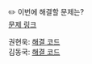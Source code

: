 ✏️ 이번에 해결할 문제는? <br>
[문제 링크](https://leetcode.com/problems/remove-duplicate-letters/description/)

권현욱: [해결 코드](https://github.com/woogie01/Algorithm-Hub/blob/main/LeetCode/Medium/0316-remove-duplicate-letters/0316-remove-duplicate-letters.java) <br>
김동국: [해결 코드](https://github.com/catomat0/algorithm/blob/main/LeetCode/Medium/0316-remove-duplicate-letters/0316-remove-duplicate-letters.java) <br>
